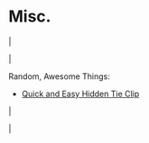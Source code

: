 <head>
<meta name="generator" content="HTML Tidy for Linux (vers 25 March 2009), see www.w3.org">
  <meta http-equiv="Content-Type" content="text/html; charset=us-ascii">

  <title>Misc.</title>

</head>

# Misc.

  

| 
  

 | 

 Random, Awesome Things: 

- [Quick and Easy Hidden Tie Clip](http://www.instructables.com/id/Quick-and-Easy-Hidden-Tie-Clip/?ALLSTEPS)

 | 
  

 |

  

